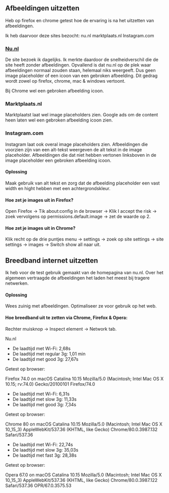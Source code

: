 ## Afbeeldingen uitzetten 

Heb op firefox en chrome getest hoe de ervaring is na het uitzetten van afbeeldingen.

Ik heb daarvoor deze sites bezocht:
nu.nl
marktplaats.nl
Instagram.com


### [Nu.nl](http://nu.nl)
De site bezoek ik dagelijks. Ik merkte daardoor de snelheidverschil die de site heeft zonder afbeeldingen. Opvallend is dat nu.nl op de plek waar afbeeldingen normaal zouden staan, helemaal niks weergeeft. Dus geen image placeholder of een icoon van een gebroken afbeelding. Dit gedrag wordt zowel op firefox, chrome, mac & windows vertoont.

Bij Chrome wel een gebroken afbeelding icoon.

### Marktplaats.nl
Marktplaatst laat wel image placeholders zien. Google ads om de content heen laten wel een gebroken afbeelding icoon zien.

### Instagram.com
Instagram laat ook overal image placeholders zien. Afbeeldingen die voorzien zijn van een alt-tekst weergeven de alt tekst in de image placeholder. Afbeeldingen die dat niet hebben vertonen linksboven in de image placeholder een gebroken afbeelding icoon.

#### Oplossing
Maak gebruik van alt tekst en zorg dat de afbeelding placeholder een vast width en hight hebben met een achtergrondskleur.

#### Hoe zet je images uit in Firefox?

Open Firefox -> Tik about:config in de browser -> Klik I accept the risk -> zoek vervolgens op permissions.default.image -> zet de waarde op 2.

#### Hoe zet je images uit in Chrome?

Klik recht op de drie puntjes menu -> settings -> zoek op site settings -> site settings -> images -> Switch show all naar uit.


## Breedband internet uitzetten


Ik heb voor de test gebruik gemaakt van de homepagina van nu.nl.  Over het algemeen vertraagde de afbeeldingen het laden het meest bij tragere netwerken. 

#### Oplossing

Wees zuinig met afbeeldingen. Optimaliseer ze voor gebruik op het web. 

#### Hoe breedband uit te zetten via Chrome, Firefox & Opera:

Rechter muisknop -> Inspect element -> Network tab.

Nu.nl

* De laadtijd met Wi-Fi: 2,68s
* De laadtijd met regular 3g: 1,01 min
* De laadtijd met good 3g: 27,67s

Getest op browser:

Firefox 74.0 on macOS Catalina 10.15
Mozilla/5.0 (Macintosh; Intel Mac OS X 10.15; rv:74.0) 
Gecko/20100101 Firefox/74.0


* De laadtijd met Wi-Fi: 6,31s
* De laadtijd met slow 3g: 11,33s
* De laadtijd met good 3g: 7,34s

Getest op browser:

Chrome 80 on macOS Catalina 10.15
Mozilla/5.0 (Macintosh; Intel Mac OS X 10_15_3) 
AppleWebKit/537.36 (KHTML, like Gecko) 
Chrome/80.0.3987.132 Safari/537.36

* De laadtijd met Wi-Fi: 22,74s
* De laadtijd met slow 3g: 35,03s
* De laadtijd met fast 3g: 28,38s

Getest op browser:

Opera 67.0 on macOS Catalina 10.15
Mozilla/5.0 (Macintosh; Intel Mac OS X 10_15_3) 
AppleWebKit/537.36 (KHTML, like Gecko) 
Chrome/80.0.3987.122 Safari/537.36 OPR/67.0.3575.53



